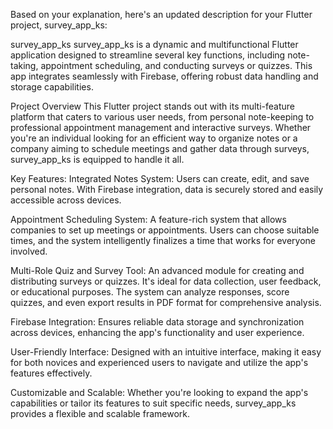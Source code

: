 
Based on your explanation, here's an updated description for your Flutter project, survey_app_ks:

survey_app_ks
survey_app_ks is a dynamic and multifunctional Flutter application designed to streamline several key functions, including note-taking, appointment scheduling, and conducting surveys or quizzes. This app integrates seamlessly with Firebase, offering robust data handling and storage capabilities.

Project Overview
This Flutter project stands out with its multi-feature platform that caters to various user needs, from personal note-keeping to professional appointment management and interactive surveys. Whether you're an individual looking for an efficient way to organize notes or a company aiming to schedule meetings and gather data through surveys, survey_app_ks is equipped to handle it all.

Key Features:
Integrated Notes System: Users can create, edit, and save personal notes. With Firebase integration, data is securely stored and easily accessible across devices.

Appointment Scheduling System: A feature-rich system that allows companies to set up meetings or appointments. Users can choose suitable times, and the system intelligently finalizes a time that works for everyone involved.

Multi-Role Quiz and Survey Tool: An advanced module for creating and distributing surveys or quizzes. It's ideal for data collection, user feedback, or educational purposes. The system can analyze responses, score quizzes, and even export results in PDF format for comprehensive analysis.

Firebase Integration: Ensures reliable data storage and synchronization across devices, enhancing the app's functionality and user experience.

User-Friendly Interface: Designed with an intuitive interface, making it easy for both novices and experienced users to navigate and utilize the app's features effectively.

Customizable and Scalable: Whether you're looking to expand the app's capabilities or tailor its features to suit specific needs, survey_app_ks provides a flexible and scalable framework.
